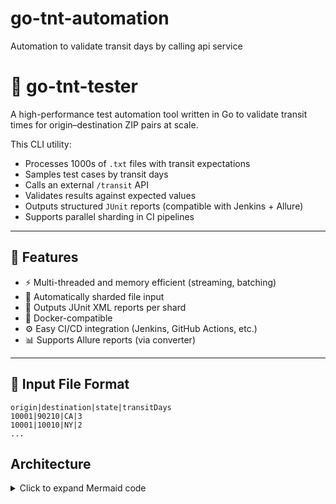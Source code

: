 # go-tnt-automation

Automation to validate transit days by calling api service

# 🚀 go-tnt-tester

A high-performance test automation tool written in Go to validate transit times for origin–destination ZIP pairs at scale.

This CLI utility:

- Processes 1000s of `.txt` files with transit expectations
- Samples test cases by transit days
- Calls an external `/transit` API
- Validates results against expected values
- Outputs structured `JUnit` reports (compatible with Jenkins + Allure)
- Supports parallel sharding in CI pipelines

---

## 🧱 Features

- ⚡ Multi-threaded and memory efficient (streaming, batching)
- 📂 Automatically sharded file input
- 🧪 Outputs JUnit XML reports per shard
- 🐳 Docker-compatible
- ⚙️ Easy CI/CD integration (Jenkins, GitHub Actions, etc.)
- 📊 Supports Allure reports (via converter)

---

## 📁 Input File Format

```text
origin|destination|state|transitDays
10001|90210|CA|3
10001|10010|NY|2
...
```

## Architecture

<details>
<summary>Click to expand Mermaid code</summary>
flowchart LR
    subgraph Pipeline Stages
        A[📁 discover\n(walk files)] --> B[🧪 sample\n(reservoir sampling)]
        B --> C[🔍 enrich\n(city/state/zip lookup)]
        C --> D[🌐 api call\n(HTTP request + validation)]
        D --> E[📝 result collect\n(JUnit writer)]
    end

    subgraph Channels
        a1[fileCh\n(chan string, 1000)]
        a2[sampleCh\n(chan Record, 10000)]
        a3[enrichCh\n(chan Record, 10000)]
        a4[resultCh\n(chan TestResult, 64000)]
    end

    A --> a1 --> B
    B --> a2 --> C
    C --> a3 --> D
    D --> a4 --> E

    %% Back pressure arrows
    style a4 stroke:#f00,stroke-width:2px
    style a3 stroke:#f00,stroke-width:2px
    style a2 stroke:#f00,stroke-width:2px
    style a1 stroke:#f00,stroke-width:2px

    D -. blocks on full resultCh .-> C
    C -. blocks on full enrichCh .-> B
    B -. blocks on full sampleCh .-> A
    A -. blocked write .-> STOP[🔁 pipeline slows down (back pressure)]

</details>
